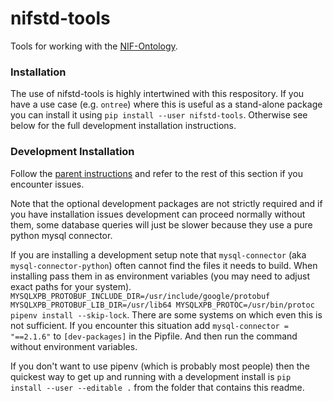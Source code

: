 # nifstd-tools
Tools for working with the [NIF-Ontology](https://github.com/SciCrunch/NIF-Ontology).

### Installation
The use of nifstd-tools is highly intertwined with this respository.
If you have a use case (e.g. `ontree`) where this is useful as a
stand-alone package you can install it using `pip install --user nifstd-tools`.
Otherwise see below for the full development installation instructions.

### Development Installation
Follow the [parent instructions](../README.md#development-installation)
and refer to the rest of this section if you encounter issues.

Note that the optional development packages are not strictly required and if you have
installation issues development can proceed normally without them, some database
queries will just be slower because they use a pure python mysql connector.

If you are installing a development setup note that `mysql-connector` (aka `mysql-connector-python`)
often cannot find the files it needs to build.  When installing pass them in as environment variables
(you may need to adjust exact paths for your system).
`MYSQLXPB_PROTOBUF_INCLUDE_DIR=/usr/include/google/protobuf MYSQLXPB_PROTOBUF_LIB_DIR=/usr/lib64 MYSQLXPB_PROTOC=/usr/bin/protoc pipenv install --skip-lock`.
There are some systems on which even this is not sufficient.
If you encounter this situation add `mysql-connector = "==2.1.6"` to `[dev-packages]` in the Pipfile.
And then run the command without environment variables.

If you don't want to use pipenv (which is probably most people) then the quickest
way to get up and running with a development install is `pip install --user --editable .`
from the folder that contains this readme.
